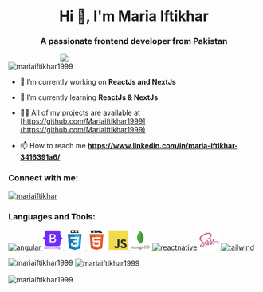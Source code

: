 <h1 align="center">Hi 👋, I'm Maria Iftikhar</h1>
<h3 align="center">A passionate frontend developer from Pakistan</h3>

<img align="right" src="https://media2.giphy.com/media/v1.Y2lkPTc5MGI3NjExZnhxNzA1NXQ1NmV2MW41OW1kcmdhYXJ4YnQ2bDd0cXR4NmZnb3BjZyZlcD12MV9pbnRlcm5hbF9naWZfYnlfaWQmY3Q9Zw/L1R1tvI9svkIWwpVYr/giphy.gif" width="400px">

<p align="left"> <img src="https://komarev.com/ghpvc/?username=mariaiftikhar1999&label=Profile%20views&color=0e75b6&style=flat" alt="mariaiftikhar1999" /> </p>

- 🔭 I’m currently working on **ReactJs and NextJs**

- 🌱 I’m currently learning **ReactJs & NextJs**

- 👨‍💻 All of my projects are available at [https://github.com/Mariaiftikhar1999](https://github.com/Mariaiftikhar1999)

- 📫 How to reach me **https://www.linkedin.com/in/maria-iftikhar-3416391a6/**

<h3 align="left">Connect with me:</h3>
<p align="left">
<a href="https://linkedin.com/in/mariaiftikhar" target="blank"><img align="center" src="https://raw.githubusercontent.com/rahuldkjain/github-profile-readme-generator/master/src/images/icons/Social/linked-in-alt.svg" alt="mariaiftikhar" height="30" width="40" /></a>
</p>

<h3 align="left">Languages and Tools:</h3>
<p align="left"> <a href="https://angular.io" target="_blank" rel="noreferrer"> <img src="https://angular.io/assets/images/logos/angular/angular.svg" alt="angular" width="40" height="40"/> </a> <a href="https://getbootstrap.com" target="_blank" rel="noreferrer"> <img src="https://raw.githubusercontent.com/devicons/devicon/master/icons/bootstrap/bootstrap-plain-wordmark.svg" alt="bootstrap" width="40" height="40"/> </a> <a href="https://www.w3schools.com/css/" target="_blank" rel="noreferrer"> <img src="https://raw.githubusercontent.com/devicons/devicon/master/icons/css3/css3-original-wordmark.svg" alt="css3" width="40" height="40"/> </a> <a href="https://www.w3.org/html/" target="_blank" rel="noreferrer"> <img src="https://raw.githubusercontent.com/devicons/devicon/master/icons/html5/html5-original-wordmark.svg" alt="html5" width="40" height="40"/> </a> <a href="https://developer.mozilla.org/en-US/docs/Web/JavaScript" target="_blank" rel="noreferrer"> <img src="https://raw.githubusercontent.com/devicons/devicon/master/icons/javascript/javascript-original.svg" alt="javascript" width="40" height="40"/> </a> <a href="https://www.mongodb.com/" target="_blank" rel="noreferrer"> <img src="https://raw.githubusercontent.com/devicons/devicon/master/icons/mongodb/mongodb-original-wordmark.svg" alt="mongodb" width="40" height="40"/> </a> <a href="https://reactnative.dev/" target="_blank" rel="noreferrer"> <img src="https://reactnative.dev/img/header_logo.svg" alt="reactnative" width="40" height="40"/> </a> <a href="https://sass-lang.com" target="_blank" rel="noreferrer"> <img src="https://raw.githubusercontent.com/devicons/devicon/master/icons/sass/sass-original.svg" alt="sass" width="40" height="40"/> </a> <a href="https://tailwindcss.com/" target="_blank" rel="noreferrer"> <img src="https://www.vectorlogo.zone/logos/tailwindcss/tailwindcss-icon.svg" alt="tailwind" width="40" height="40"/> </a> </p>

<p><img align="left" src="https://github-readme-stats.vercel.app/api/top-langs?username=mariaiftikhar1999&show_icons=true&locale=en&layout=compact" alt="mariaiftikhar1999" /></p>

<p>&nbsp;<img align="center" src="https://github-readme-stats.vercel.app/api?username=mariaiftikhar1999&show_icons=true&locale=en" alt="mariaiftikhar1999" /></p>

<p><img align="center" src="https://github-readme-streak-stats.herokuapp.com/?user=mariaiftikhar1999&" alt="mariaiftikhar1999" /></p>
